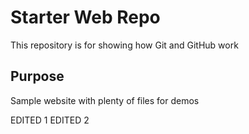 # Starter Web Repo

This repository is for showing how Git and GitHub work

## Purpose

Sample website with plenty of files for demos

EDITED 1
EDITED 2